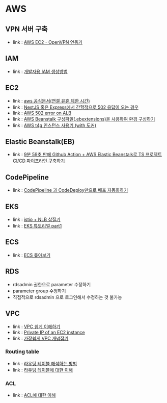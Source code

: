 # AWS

## VPN 서버 구축
- link : [AWS EC2 - OpenVPN 연동기](https://elishaz.tistory.com/280)

## IAM
- link : [개발자용 IAM 생성방법](https://ncookie21.tistory.com/18)

## EC2
- link : [aws 공식문서(연결 유휴 제한 시간)](https://docs.aws.amazon.com/ko_kr/elasticloadbalancing/latest/application/application-load-balancers.html#connection-idle-timeout)
- link : [NestJS 혹은 Express에서 간헐적으로 502 응답이 오는 경우](https://velog.io/@dramatic/NestJS-%ED%98%B9%EC%9D%80-Express%EC%97%90%EC%84%9C-%EA%B0%84%ED%97%90%EC%A0%81%EC%9C%BC%EB%A1%9C-502-%EC%9D%91%EB%8B%B5%EC%9D%B4-%EC%98%A4%EB%8A%94-%EA%B2%BD%EC%9A%B0)
- link : [AWS 502 error on ALB](https://ivorycirrus.github.io/TIL/aws-alb-502-bad-gateway/)
- link : [AWS Beanstalk 구성파일(.ebextensions)을 사용하여 환경 구성하기](https://ibks-platform.tistory.com/174)
- link : [AWS t4g 인스턴스 사용기 (with 도커)](https://velog.io/@infl_veggie/AWS-t4g-%EC%9D%B8%EC%8A%A4%ED%84%B4%EC%8A%A4-%EC%82%AC%EC%9A%A9%EA%B8%B0-with-%EB%8F%84%EC%BB%A4)

## Elastic Beanstalk(EB)
- link : [9분 59초 만에 Github Action + AWS Elastic Beanstalk로 TS 프로젝트 CI/CD 파이프라인 구축하기](https://bluayer.com/46)

## CodePipeline
- link : [CodePipeline 과 CodeDeploy만으로 배포 자동화하기](https://senticoding.tistory.com/93)

## EKS
- link : [istio + NLB 삽질기](https://www.clud.me/11354dd3-48f3-454d-917f-eca8d975e034)
- link : [EKS 튜토리얼 part1](https://cwal.tistory.com/33)

## ECS
- link : [ECS 톺아보기](https://blog.doctor-cha.com/ecs-in-depth#gijon-inpeura-guseong)

## RDS
- rdsadmin 권한으로 parameter 수정하기
- parameter group 수정하기
- 직접적으로 rdsadmin 으로 로그인해서 수정하는 것 불가능

## VPC
- link : [VPC 쉽게 이해하기](https://aws-hyoh.tistory.com/53)
- link : [Private IP of an EC2 instance](https://stackoverflow.com/questions/53180107/private-ip-of-an-ec2-instance)
- link : [가장쉽게 VPC 개념잡기](https://medium.com/harrythegreat/aws-%EA%B0%80%EC%9E%A5%EC%89%BD%EA%B2%8C-vpc-%EA%B0%9C%EB%85%90%EC%9E%A1%EA%B8%B0-71eef95a7098)

### Routing table
- link : [라우팅 테이블 해석하는 방법](https://stevenjsmin.tistory.com/m/195)
- link : [라우팅 테이블에 대한 이해](https://codemonkyu.tistory.com/entry/AWS-VPC-%EC%8B%9C%EC%9E%91%ED%95%98%EA%B8%B0-23)

### ACL
- link : [ACL에 대한 이해](https://rachel0115.tistory.com/entry/AWS-%EB%84%A4%ED%8A%B8%EC%9B%8C%ED%81%AC-ACL-%EC%A0%81%EC%9A%A9%ED%95%98%EA%B8%B0-NACL)
